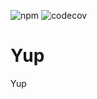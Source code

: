 ![npm](https://img.shields.io/npm/v/@txo/yup)
![codecov](https://img.shields.io/codecov/c/github/technology-studio/yup)
# Yup #

Yup
